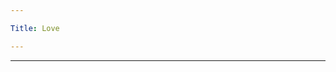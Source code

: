 ```yaml
---

Title: Love

---
```


<VocabWord translation_en="I love you" />

--------------------------------------------------

<VocabWord translation_en="Would you like to dance with me?" />
<VocabWord translation_en="Do you come here often?" />
<VocabWord translation_en="You are beautiful" />
<VocabWord translation_en="You are handsome" />
<VocabWord translation_en="Do you like [activity]" />
<VocabWord translation_en="Where are you?" />
<VocabWord translation_en="I'm angry" />
<VocabWord translation_en="I'm sad" />
<VocabWord translation_en="I miss you" />
